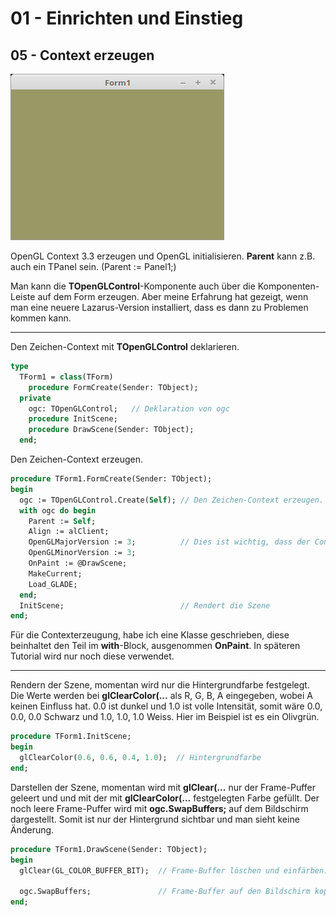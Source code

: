 # 01 - Einrichten und Einstieg
## 05 - Context erzeugen

![image.png](image.png)

OpenGL Context 3.3 erzeugen und OpenGL initialisieren.
**Parent** kann z.B. auch ein TPanel sein. (Parent := Panel1;)

Man kann die **TOpenGLControl**-Komponente auch über die Komponenten-Leiste auf dem Form erzeugen.
Aber meine Erfahrung hat gezeigt, wenn man eine neuere Lazarus-Version installiert, dass es dann zu Problemen kommen kann.

---
Den Zeichen-Context mit **TOpenGLControl** deklarieren.

```pascal
type
  TForm1 = class(TForm)
    procedure FormCreate(Sender: TObject);
  private
    ogc: TOpenGLControl;   // Deklaration von ogc
    procedure InitScene;
    procedure DrawScene(Sender: TObject);
  end;
```

Den Zeichen-Context erzeugen.

```pascal
procedure TForm1.FormCreate(Sender: TObject);
begin
  ogc := TOpenGLControl.Create(Self); // Den Zeichen-Context erzeugen.
  with ogc do begin
    Parent := Self;
    Align := alClient;
    OpenGLMajorVersion := 3;          // Dies ist wichtig, dass der Context 3.3 verwendet wird.
    OpenGLMinorVersion := 3;
    OnPaint := @DrawScene;
    MakeCurrent;
    Load_GLADE;
  end;
  InitScene;                          // Rendert die Szene
end;
```

Für die Contexterzeugung, habe ich eine Klasse geschrieben, diese beinhaltet den Teil im **with**-Block, ausgenommen **OnPaint**.
In späteren Tutorial wird nur noch diese verwendet.

---
Rendern der Szene, momentan wird nur die Hintergrundfarbe festgelegt.
Die Werte werden bei **glClearColor(...** als R, G, B, A eingegeben, wobei A keinen Einfluss hat.
0.0 ist dunkel und 1.0 ist volle Intensität, somit wäre 0.0, 0.0, 0.0 Schwarz und 1.0, 1.0, 1.0 Weiss.
Hier im Beispiel ist es ein Olivgrün.

```pascal
procedure TForm1.InitScene;
begin
  glClearColor(0.6, 0.6, 0.4, 1.0);  // Hintergrundfarbe
end;
```

Darstellen der Szene, momentan wird mit **glClear(...** nur der Frame-Puffer geleert und und mit der mit **glClearColor(...** festgelegten Farbe gefüllt.
Der noch leere Frame-Puffer wird mit **ogc.SwapBuffers;** auf dem Bildschirm dargestellt.
Somit ist nur der Hintergrund sichtbar und man sieht keine Änderung.

```pascal
procedure TForm1.DrawScene(Sender: TObject);
begin
  glClear(GL_COLOR_BUFFER_BIT);  // Frame-Buffer löschen und einfärben.

  ogc.SwapBuffers;               // Frame-Buffer auf den Bildschirm kopieren.
end;
```


